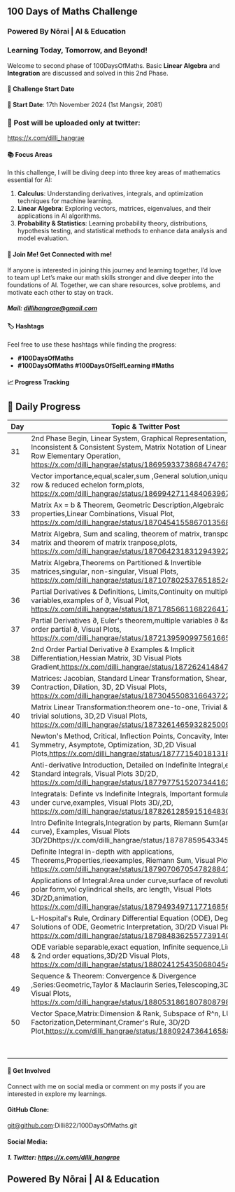 ## 100 Days of Maths Challenge
### Powered By Nōrai | AI & Education
### Learning Today, Tomorrow, and Beyond!
Welcome to second phase of 100DaysOfMaths. Basic **Linear Algebra** and **Integration** are discussed and solved in this 2nd Phase.

#### 🚀 Challenge Start Date
**📅 Start Date**: 17th November 2024 (1st Mangsir, 2081)

### 🧮 Post will be uploaded only at twitter:
https://x.com/dilli_hangrae

#### 📚 Focus Areas
In this challenge, I will be diving deep into three key areas of mathematics essential for AI:

1. **Calculus**: Understanding derivatives, integrals, and optimization techniques for machine learning.
2. **Linear Algebra**: Exploring vectors, matrices, eigenvalues, and their applications in AI algorithms.
3. **Probability & Statistics**: Learning probability theory, distributions, hypothesis testing, and statistical methods to enhance data analysis and model evaluation.

#### 🤝 Join Me! Get Connected with me!
If anyone is interested in joining this journey and learning together, I’d love to team up! Let’s make our math skills stronger and dive deeper into the foundations of AI. Together, we can share resources, solve problems, and motivate each other to stay on track.
##### Mail: dillihangrae@gmail.com


#### 🏷️ Hashtags
Feel free to use these hashtags while finding the progress:
- **#100DaysOfMaths**
- **#100DaysOfMaths #100DaysOfSelfLearning #Maths**

#### 📈 Progress Tracking
## 📝 Daily Progress

| Day | Topic & Twitter Post 
| --- | ------------------------------------------------------------------------------------------
| 31  | 2nd Phase Begin, Linear System, Graphical Representation, Inconsistent & Consistent System, Matrix Notation of Linear Syste, Row Elementary Operation, https://x.com/dilli_hangrae/status/1869593373868474763
| 32  | Vector importance,equal,scaler,sum  ,General solution,uniqueness, row & reduced echelon form,plots, https://x.com/dilli_hangrae/status/1869942711484063967
| 33  | Matrix Ax = b & Theorem, Geometric Description,Algebraic properties,Linear Combinations, Visual Plot, https://x.com/dilli_hangrae/status/1870454155867013568
| 34  | Matrix Algebra, Sum and scaling, theorem of matrix, transpose of matrix and theorem of matrix tranpose,plots, https://x.com/dilli_hangrae/status/1870642318312943922
| 35  | Matrix Algebra,Theorems on Partitioned & Invertible matrices,singular, non-singular, Visual Plots, https://x.com/dilli_hangrae/status/1871078025376518524
| 36  | Partial Derivatives & Definitions, Limits,Continuity on multiple variables,examples of ∂, Visual Plot, https://x.com/dilli_hangrae/status/1871785661168226417
| 37  | Partial Derivatives ∂, Euler's theorem,multiple variables ∂ &second-order partial ∂, Visual Plots, https://x.com/dilli_hangrae/status/1872139590997561665
| 38  | 2nd Order Partial Derivative ∂ Examples & Implicit Differentiation,Hessian Matrix, 3D Visual Plots Gradient,https://x.com/dilli_hangrae/status/1872624148473864200 
| 39  | Matrices: Jacobian, Standard Linear Transformation, Shear, Contraction, Dilation, 3D, 2D Visual Plots, https://x.com/dilli_hangrae/status/1873045508316643722
| 40  | Matrix Linear Transformation:theorem one-to-one, Trivial & non-trivial solutions, 3D,2D Visual Plots, https://x.com/dilli_hangrae/status/1873261465932825009
| 41  | Newton's Method, Critical, Inflection Points, Concavity, Intercept, Symmetry, Asymptote, Optimization, 3D,2D Visual Plots,https://x.com/dilli_hangrae/status/1877715401813188855
| 42  | Anti-derivative Introduction, Detailed on Indefinite Integral,examples, Standard integrals, Visual Plots 3D/2D, https://x.com/dilli_hangrae/status/1877977515207344163
| 43  | Integratals: Definte vs Indefinite Integrals, Important formulas, area under curve,examples, Visual Plots 3D/,2D, https://x.com/dilli_hangrae/status/1878261285915164830
| 44  | Intro Definite Integrals,Integration by parts, Riemann Sum(area under curve), Examples, Visual Plots 3D/2Dhttps://x.com/dilli_hangrae/status/1878785954334560637
| 45 | Definite Integral in-depth with applications, Theorems,Properties,rieexamples, Riemann Sum, Visual Plots 3D/2D, https://x.com/dilli_hangrae/status/1879070670547828841
| 46 | Applications of Integral:Area under curve,surface of revolution,in polar form,vol cylindrical shells, arc length, Visual Plots 3D/2D,animation, https://x.com/dilli_hangrae/status/1879493497117716856
| 47 | L-Hospital's Rule, Ordinary Differential Equation (ODE), Degree & Solutions of ODE, Geometric Interpretation, 3D/2D Visual Plots, https://x.com/dilli_hangrae/status/1879848362557739140
| 48 | ODE variable separable,exact equation, Infinite sequence,Linear 1st & 2nd order equations,3D/2D Visual Plots, https://x.com/dilli_hangrae/status/1880241254350680454
| 49 | Sequence & Theorem: Convergence & Divergence ,Series:Geometric,Taylor & Maclaurin Series,Telescoping,3D/2D Visual Plots, https://x.com/dilli_hangrae/status/1880531861807808798
| 50 | Vector Space,Matrix:Dimension & Rank, Subspace of R^n, LU Factorization,Determinant,Cramer's Rule, 3D/2D Plot,https://x.com/dilli_hangrae/status/1880924736416588004
|    |
|    |
|    |
|    |
|    |
|    |
|    |
|    |

#### 💬 Get Involved
Connect with me on social media or comment on my posts if you are interested in explore my learnings.

#### GitHub Clone: 
git@github.com:Dilli822/100DaysOfMaths.git

#### Social Media:
##### 1. Twitter: https://x.com/dilli_hangrae

## Powered By Nōrai | AI & Education

